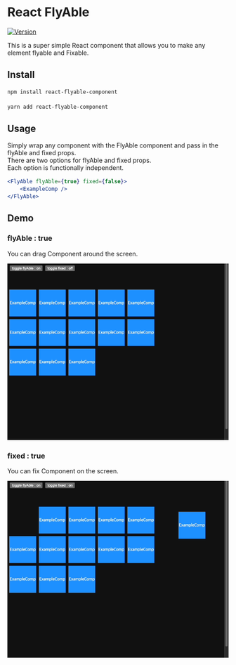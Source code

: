 # React FlyAble

[![Version](https://img.shields.io/badge/npm-1.0.0-blue)](https://www.npmjs.com/package/react-flyable)

This is a super simple React component that allows you to make any element flyable and Fixable.   

## Install

```bash
npm install react-flyable-component

yarn add react-flyable-component
```

## Usage

Simply wrap any component with the FlyAble component and pass in the flyAble and fixed props.   
There are two options for flyAble and fixed props.   
Each option is functionally independent.   

```jsx
<FlyAble flyAble={true} fixed={false}>
    <ExampleComp />
</FlyAble>
```

## Demo

### flyAble : true

You can drag Component around the screen.

![flyable-option.gif](demo%2Fflyable-option.gif)

### fixed : true

You can fix Component on the screen.

![fixed-option.gif](demo%2Ffixed-option.gif)

